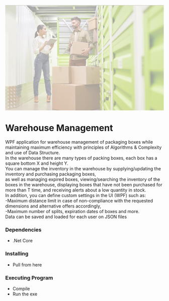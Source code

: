 <img align="center" alt="backgroundWarehouse" width="700px" style="padding-right:10px;" src="https://github.com/OrShitri/WarehouseManagement/blob/master/PackagingBoxes/Images/BackgroundWarehouse.jpeg?raw=true" />  

# Warehouse Management
WPF application for warehouse management of packaging boxes while maintaining maximum efficiency with principles of Algorithms & Complexity and use of Data Structure.
<br>
In the warehouse there are many types of packing boxes, each box has a square bottom X and height Y.
<br>
You can manage the inventory in the warehouse by supplying/updating the inventory and purchasing packaging boxes, 
<br>
as well as managing expired boxes, viewing/searching the inventory of the boxes in the warehouse, displaying boxes that have not been purchased for more than T time, and receiving alerts about a low quantity in stock.
<br>
In addition, you can define custom settings in the UI (WPF) such as:
<br>
-Maximum distance limit in case of non-compliance with the requested dimensions and alternative offers accordingly,
<br>
-Maximum number of splits, expiration dates of boxes and more.
<br>
Data can be saved and loaded for each user on JSON files

### Dependencies
* .Net Core

### Installing
* Pull from here

### Executing Program

* Compile
* Run the exe
